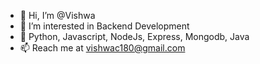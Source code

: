 - 👋 Hi, I’m @Vishwa
- 👀 I’m interested in Backend Development
- 🌱 Python, Javascript, NodeJs, Express, Mongodb, Java
- 📫 Reach me at vishwac180@gmail.com

<!---
Vishwa369/Vishwa369 is a ✨ special ✨ repository because its `README.md` (this file) appears on your GitHub profile.
You can click the Preview link to take a look at your changes.
--->
